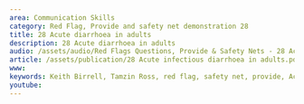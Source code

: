 ```yaml
---
area: Communication Skills
category: Red Flag, Provide and safety net demonstration 28
title: 28 Acute diarrhoea in adults
description: 28 Acute diarrhoea in adults
audio: /assets/audio/Red Flags Questions, Provide & Safety Nets - 28 Acute diarrhoea in adults - MQ.mp3
article: /assets/publication/28 Acute infectious diarrhoea in adults.pdf
www: 
keywords: Keith Birrell, Tamzin Ross, red flag, safety net, provide, Acute, diarrhoea, adults
youtube: 
--- 
```

